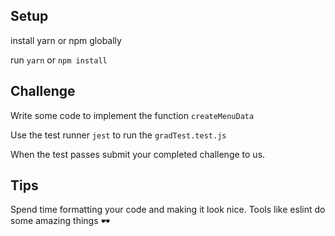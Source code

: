 

## Setup
install yarn or npm globally 

run `yarn` or `npm install`

## Challenge
Write some code to implement the function `createMenuData`

Use the test runner `jest` to run the `gradTest.test.js` 

When the test passes submit your completed challenge to us.

## Tips

Spend time formatting your code and making it look nice.
Tools like eslint do some amazing things 🕶
